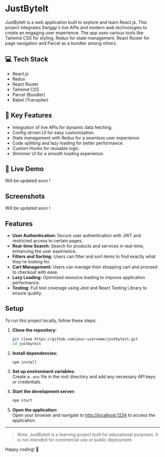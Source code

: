 # JustByteIt

JustByteIt is a web application built to explore and learn React.js. This project integrates Swiggy's live APIs and modern web technologies to create an engaging user experience. The app uses various tools like Tailwind CSS for styling, Redux for state management, React Router for page navigation and Parcel as a bundler among others.

## 💻 Tech Stack

- React.js
- Redux
- React Router
- Tailwind CSS
- Parcel (Bundler)
- Babel (Transpiler)

## 🧿 Key Features

- Integration of live APIs for dynamic data fetching.
- Config-driven UI for easy customization.
- State management with Redux for a seamless user experience.
- Code splitting and lazy loading for better performance.
- Custom Hooks for reusable logic.
- Shimmer UI for a smooth loading experience.

## 🚀 Live Demo

Will be updated soon !

## Screenshots

Will be updated soon !

## Features

- **User Authentication:** Secure user authentication with JWT and restricted access to certain pages.
- **Real-time Search:** Search for products and services in real-time, enhancing the user experience.
- **Filters and Sorting:** Users can filter and sort items to find exactly what they're looking for.
- **Cart Management:** Users can manage their shopping cart and proceed to checkout with ease.
- **Lazy Loading:** Optimized resource loading to improve application performance.
- **Testing:** Full test coverage using Jest and React Testing Library to ensure quality.

## Setup

To run this project locally, follow these steps:

1. **Clone the repository:**
    ```bash
    git clone https://github.com/your-username/justbyteit.git
    cd justbyteit
    ```

2. **Install dependencies:**
    ```bash
    npm install
    ```

3. **Set up environment variables:**  
    Create a `.env` file in the root directory and add any necessary API keys or credentials.

4. **Start the development server:**
    ```bash
    npm start
    ```

5. **Open the application:**  
    Open your browser and navigate to [http://localhost:1234](http://localhost:1234) to access the application.

---

> Note: JustByteIt is a learning project built for educational purposes. It is not intended for commercial use or public deployment.

Happy coding! 🎉
